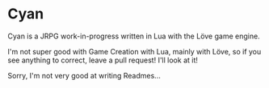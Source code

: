 # Cyan

Cyan is a JRPG work-in-progress written in Lua with the Löve game engine.

I'm not super good with Game Creation with Lua, mainly with Löve, so if you see anything to correct, leave a pull request! I'll look at it!

Sorry, I'm not very good at writing Readmes...

